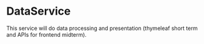 # DataService
This service will do data processing and presentation (thymeleaf short term and APIs for frontend midterm).
